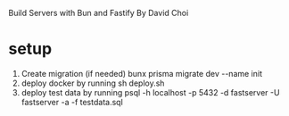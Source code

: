Build Servers with Bun and Fastify
By David Choi

# setup

1. Create migration (if needed)
   bunx prisma migrate dev --name init
2. deploy docker by running
   sh deploy.sh
3. deploy test data by running
   psql -h localhost -p 5432 -d fastserver -U fastserver -a -f testdata.sql
